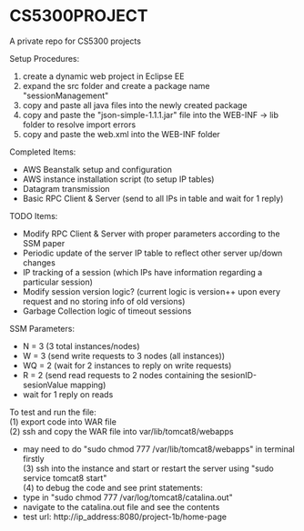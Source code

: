 # CS5300PROJECT
A private repo for CS5300 projects

Setup Procedures:

1) create a dynamic web project in Eclipse EE <br>
2) expand the src folder and create a package name "sessionManagement" <br>
3) copy and paste all java files into the newly created package <br>
4) copy and paste the "json-simple-1.1.1.jar" file into the WEB-INF -> lib folder to resolve import errors <br>
5) copy and paste the web.xml into the WEB-INF folder <br>

Completed Items:

- AWS Beanstalk setup and configuration
- AWS instance installation script (to setup IP tables)
- Datagram transmission
- Basic RPC Client & Server (send to all IPs in table and wait for 1 reply)

TODO Items:
- Modify RPC Client & Server with proper parameters according to the SSM paper
- Periodic update of the server IP table to reflect other server up/down changes
- IP tracking of a session (which IPs have information regarding a particular session)
- Modify session version logic? (current logic is version++ upon every request and no storing info of old versions)
- Garbage Collection logic of timeout sessions

SSM Parameters:
- N = 3 (3 total instances/nodes)
- W = 3 (send write requests to 3 nodes (all instances))
- WQ = 2 (wait for 2 instances to reply on write requests)
- R = 2 (send read requests to 2 nodes containing the sesionID-sesionValue mapping)
- wait for 1 reply on reads

To test and run the file: <br>
(1) export code into WAR file <br>
(2) ssh and copy the WAR file into var/lib/tomcat8/webapps <br>
- may need to do "sudo chmod 777 /var/lib/tomcat8/webapps" in terminal firstly <br>
(3) ssh into the instance and start or restart the server using "sudo service tomcat8 start"<br>
(4) to debug the code and see print statements: <br>
- type in "sudo chmod 777 /var/log/tomcat8/catalina.out"
- navigate to the catalina.out file and see the contents
- test url: http://ip_address:8080/project-1b/home-page 

